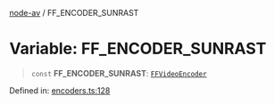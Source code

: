 [node-av](../globals.md) / FF\_ENCODER\_SUNRAST

# Variable: FF\_ENCODER\_SUNRAST

> `const` **FF\_ENCODER\_SUNRAST**: [`FFVideoEncoder`](../type-aliases/FFVideoEncoder.md)

Defined in: [encoders.ts:128](https://github.com/seydx/av/blob/f8631fc881b394300b1479f511d55cf1c370a87f/src/constants/encoders.ts#L128)
